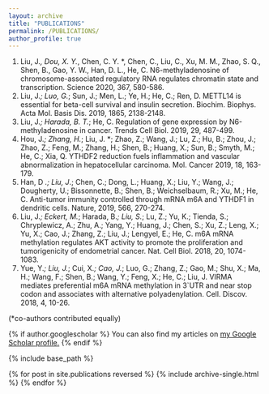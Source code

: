 ```yaml
---
layout: archive
title: "PUBLICATIONS"
permalink: /PUBLICATIONS/
author_profile: true
---
```


1.  Liu, J.*, Dou, X. Y.*, Chen, C. Y. \*, Chen, C., Liu, C., Xu, M. M., Zhao, S. Q., Shen, B., Gao, Y. W., Han, D. L., He, C. N6-methyladenosine of chromosome-associated regulatory RNA regulates chromatin state and transcription. Science 2020, 367, 580-586.
2.  Liu, J.*; Luo, G.*; Sun, J.; Men, L.; Ye, H.; He, C.; Ren, D. METTL14 is essential for beta-cell survival and insulin secretion. Biochim. Biophys. Acta Mol. Basis Dis. 2019, 1865, 2138-2148. &#x20;
3.  Liu, J.*; Harada, B. T.*; He, C. Regulation of gene expression by N6-methyladenosine in cancer. Trends Cell Biol. 2019, 29, 487-499. &#x20;
4.  Hou, J.*; Zhang, H.*; Liu, J. \*; Zhao, Z.; Wang, J.; Lu, Z.; Hu, B.; Zhou, J.; Zhao, Z.; Feng, M.; Zhang, H.; Shen, B.; Huang, X.; Sun, B.; Smyth, M.; He, C.; Xia, Q. YTHDF2 reduction fuels inflammation and vascular abnormalization in hepatocellular carcinoma. Mol. Cancer 2019, 18, 163-179.
5.  Han, D *.; Liu, J*.; Chen, C.; Dong, L.; Huang, X.; Liu, Y.; Wang, J.; Dougherty, U.; Bissonnette, B.; Shen, B.; Weichselbaum, R.; Xu, M.; He, C. Anti-tumor immunity controlled through mRNA m6A and YTHDF1 in dendritic cells. Nature, 2019, 566, 270-274.
6.  Liu, J.*; Eckert, M.*; Harada, B.*; Liu, S.*; Lu, Z.; Yu, K.; Tienda, S.; Chryplewicz, A.; Zhu, A.; Yang, Y.; Huang, J.; Chen, S.; Xu, Z.; Leng, X.; Yu, X.; Cao, J.; Zhang, Z.; Liu, J.; Lengyel, E.; He, C. m6A mRNA methylation regulates AKT activity to promote the proliferation and tumorigenicity of endometrial cancer. Nat. Cell Biol. 2018, 20, 1074-1083. &#x20;
7.  Yue, Y.*; Liu, J.*; Cui, X.*; Cao, J.*; Luo, G.; Zhang, Z.; Gao, M.; Shu, X.; Ma, H.; Wang, F.; Shen, B.; Wang, Y.; Feng, X.; He, C.; Liu, J. VIRMA mediates preferential m6A mRNA methylation in 3\`UTR and near stop codon and associates with alternative polyadenylation. Cell. Discov. 2018, 4, 10-26.

(\*co-authors contributed equally)

{% if author.googlescholar %}
  You can also find my articles on <u><a href="{{author.googlescholar}}">my Google Scholar profile</a>.</u>
{% endif %}

{% include base_path %}

{% for post in site.publications reversed %}
  {% include archive-single.html %}
{% endfor %}
